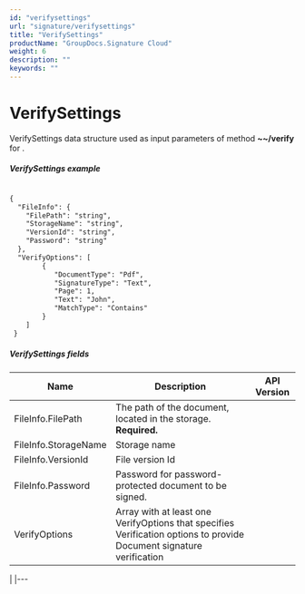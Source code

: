 ```yaml
---
id: "verifysettings"
url: "signature/verifysettings"
title: "VerifySettings"
productName: "GroupDocs.Signature Cloud"
weight: 6
description: ""
keywords: ""
---
```


# VerifySettings #

VerifySettings data structure used as input parameters of method **~~/verify** for .

 

##### VerifySettings example #####

```html 

{
  "FileInfo": {
    "FilePath": "string",
    "StorageName": "string",
    "VersionId": "string",
    "Password": "string"
  },   
  "VerifyOptions": [
   		{
           "DocumentType": "Pdf",
           "SignatureType": "Text",  
           "Page": 1,
           "Text": "John",
           "MatchType": "Contains"
        }
	]
 }

 ```

##### VerifySettings fields #####

|Name|Description|API Version
|---|---|---
|FileInfo.FilePath|The path of the document, located in the storage. **Required.**| 
|FileInfo.StorageName|Storage name| 
|FileInfo.VersionId|File version Id| 
|FileInfo.Password|Password for password-protected document to be signed.| 
|VerifyOptions|Array with at least one VerifyOptions that specifies Verification options to provide Document signature verification



| 
|---


 

 

